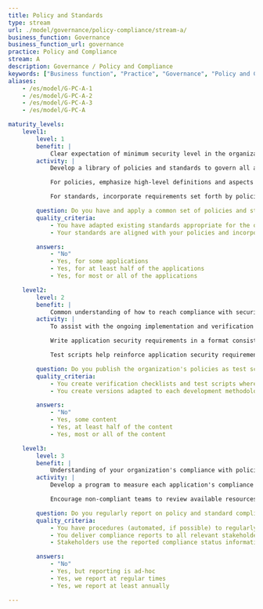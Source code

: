 ```yaml
---
title: Policy and Standards
type: stream
url: ./model/governance/policy-compliance/stream-a/
business_function: Governance
business_function_url: governance
practice: Policy and Compliance
stream: A
description: Governance / Policy and Compliance
keywords: ["Business function", "Practice", "Governance", "Policy and Compliance"]
aliases:
    - /es/model/G-PC-A-1
    - /es/model/G-PC-A-2
    - /es/model/G-PC-A-3
    - /es/model/G-PC-A

maturity_levels:
    level1:
        level: 1
        benefit: |
            Clear expectation of minimum security level in the organization
        activity: |
            Develop a library of policies and standards to govern all aspects of software development in the organization. Policies and standards are based on existing industry standards and appropriate for the organization's industry. Due to the full range of technology-specific limitations and best practices, review proposed standards with the various product teams. With the overarching objective of increasing security of the applications and computing infrastructure, invite product teams to offer feedback on any aspects of the standards that would not be feasible or cost-effective to implement, as well as opportunities for standards to go further with little effort on the product teams.

            For policies, emphasize high-level definitions and aspects of application security that do not depend on specific technology or hosting environment. Focus on broader objectives of the organization to protect the integrity of its computing environment, safety and privacy of the data, and maturity of the software development life-cycles. For larger organizations, policies may qualify specific requirements based on data classification or application functionality, but should not be detailed enough to offer technology-specific guidance.

            For standards, incorporate requirements set forth by policies, and focus on technology-specific implementation guidance intended to capture and take advantage of the security features of different programming languages and frameworks. Standards require input from senior developers and architects considered experts in various technologies in use by the organization. Create them in a format that allows for periodic updates. Label or tag individual requirements with the policy or a 3rd party requirement, to make maintenance and audits easier and more efficient.

        question: Do you have and apply a common set of policies and standards throughout your organization?
        quality_criteria:
            - You have adapted existing standards appropriate for the organization’s industry to account for domain-specific considerations
            - Your standards are aligned with your policies and incorporate technology-specific implementation guidance

        answers:
            - "No"
            - Yes, for some applications
            - Yes, for at least half of the applications
            - Yes, for most or all of the applications

    level2:
        level: 2
        benefit: |
            Common understanding of how to reach compliance with security policies for product teams
        activity: |
            To assist with the ongoing implementation and verification of compliance with policies and standards, develop application security and appropriate test scripts related to each applicable requirement. Organize these documents into libraries and make them available to all application teams in formats most conducive for inclusion into each application. Clearly label the documents and link them to the policies and standards they represent, to assist with the ongoing updates and maintenance. Version policies and standards and include detailed change logs with each iterative update to make ongoing inclusion into different products' SDLC easier.

            Write application security requirements in a format consistent with the existing requirements management processes. You may need more than one version catering to different development methodologies or technologies. The goal is to make it easy for various product teams to incorporate policies and standards into their existing development life-cycles needing minimal interpretation of requirements.

            Test scripts help reinforce application security requirements through clear expectations of application functionality, and guide automated or manual testing efforts that may already be part of the development process. These efforts not only help each team establish the current state of compliance with existing policies and standards, but also ensure compliance as applications continue to change.

        question: Do you publish the organization's policies as test scripts or run-books for easy interpretation by development teams?
        quality_criteria:
            - You create verification checklists and test scripts where applicable, aligned with the policy's requirements and the implementation guidance in the associated standards
            - You create versions adapted to each development methodology and technology the organization uses

        answers:
            - "No"
            - Yes, some content
            - Yes, at least half of the content
            - Yes, most or all of the content

    level3:
        level: 3
        benefit: |
            Understanding of your organization's compliance with policies and standards
        activity: |
            Develop a program to measure each application's compliance with existing policies and standards. Mandatory requirements should be motivated and reported consistently across all teams. Whenever possible, tie compliance status into automated testing and report with each version. Compliance reporting includes the version of policies and standards and appropriate code coverage factors.

            Encourage non-compliant teams to review available resources such as security requirements and test scripts, to ensure non-compliance is not a result of inadequate guidance. Forward issues resulting from insufficient guidance to the teams responsible for publishing application requirements and test scripts, to include them in the future releases. Escalate issues resulting from the inability to meet policies and standards to teams that handle application security risks.

        question: Do you regularly report on policy and standard compliance, and use that information to guide compliance improvement efforts?
        quality_criteria:
            - You have procedures (automated, if possible) to regularly generate compliance reports
            - You deliver compliance reports to all relevant stakeholders
            - Stakeholders use the reported compliance status information to identify areas for improvement

        answers:
            - "No"
            - Yes, but reporting is ad-hoc
            - Yes, we report at regular times
            - Yes, we report at least annually

---
```

